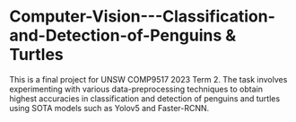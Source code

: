 # Computer-Vision---Classification-and-Detection-of-Penguins & Turtles
This is a final project for UNSW COMP9517 2023 Term 2. The task involves experimenting with various data-preprocessing techniques to obtain highest accuracies in classification and detection of penguins and turtles using SOTA models such as Yolov5 and Faster-RCNN.

